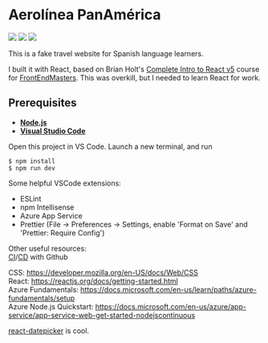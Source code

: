 # Aerolínea PanAmérica
![](https://img.shields.io/github/repo-size/timburr1/panam)
![](https://img.shields.io/github/contributors/timburr1/panam)
![](https://img.shields.io/github/last-commit/timburr1/panam)

This is a fake travel website for Spanish language learners.

I built it with React, based on Brian Holt's [Complete Intro to React v5](https://github.com/btholt/complete-intro-to-react-v5) course for [FrontEndMasters](https://frontendmasters.com/courses/complete-react-v5/). This was overkill, but I needed to learn React for work.

## Prerequisites

- [**Node.js**](https://nodejs.org/en/download/package-manager/)
- [**Visual Studio Code**](https://code.visualstudio.com/)

Open this project in VS Code. Launch a new terminal, and run

```
$ npm install
$ npm run dev
```

Some helpful VSCode extensions:

- ESLint
- npm Intellisense
- Azure App Service
- Prettier (File -> Preferences -> Settings, enable 'Format on Save' and 'Prettier: Require Config')

Other useful resources:  
[CI](https://github.com/actions/starter-workflows/blob/master/ci/azure.yml)/[CD](https://docs.microsoft.com/en-us/azure/app-service/deploy-continuous-deployment) with Github

CSS: https://developer.mozilla.org/en-US/docs/Web/CSS  
React: https://reactjs.org/docs/getting-started.html  
Azure Fundamentals: https://docs.microsoft.com/en-us/learn/paths/azure-fundamentals/setup  
Azure Node.js Quickstart: https://docs.microsoft.com/en-us/azure/app-service/app-service-web-get-started-nodejscontinuous

[react-datepicker](https://www.npmjs.com/package/react-datepicker) is cool.

